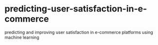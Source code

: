 # predicting-user-satisfaction-in-e-commerce
predicting and improving user satisfaction in e-commerce platforms using machine learning
